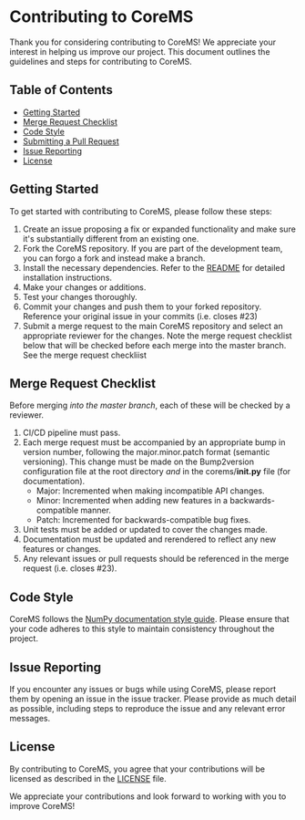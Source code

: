 # Contributing to CoreMS

Thank you for considering contributing to CoreMS! We appreciate your interest in helping us improve our project. This document outlines the guidelines and steps for contributing to CoreMS.

## Table of Contents

- [Getting Started](#getting-started)
- [Merge Request Checklist](#merge-request-checklist)
- [Code Style](#code-style)
- [Submitting a Pull Request](#submitting-a-pull-request)
- [Issue Reporting](#issue-reporting)
- [License](#license)

## Getting Started

To get started with contributing to CoreMS, please follow these steps:

1. Create an issue proposing a fix or expanded functionality and make sure it's substantially different from an existing one.
2. Fork the CoreMS repository. If you are part of the development team, you can forgo a fork and instead make a branch.
3. Install the necessary dependencies. Refer to the [README](./README.md) for detailed installation instructions.
4. Make your changes or additions.
5. Test your changes thoroughly.
6. Commit your changes and push them to your forked repository. Reference your original issue in your commits (i.e. closes #23)
7. Submit a merge request to the main CoreMS repository and select an appropriate reviewer for the changes. Note the merge request checklist below that will be checked before each merge into the master branch. See the merge request checkliist

## Merge Request Checklist

Before merging *into the master branch*, each of these will be checked by a reviewer.

1. CI/CD pipeline must pass.
2. Each merge request must be accompanied by an appropriate bump in version number, following the major.minor.patch format (semantic versioning). This change must be made on the Bump2version configuration file at the root directory *and* in the corems/__init.py__ file (for documentation).  
    - Major: Incremented when making incompatible API changes.
    - Minor: Incremented when adding new features in a backwards-compatible manner.
    - Patch: Incremented for backwards-compatible bug fixes.
3. Unit tests must be added or updated to cover the changes made.
4. Documentation must be updated and rerendered to reflect any new features or changes.
5. Any relevant issues or pull requests should be referenced in the merge request (i.e. closes #23).

## Code Style

CoreMS follows the [NumPy documentation style guide](https://numpydoc.readthedocs.io/en/latest/format.html). Please ensure that your code adheres to this style to maintain consistency throughout the project.

## Issue Reporting

If you encounter any issues or bugs while using CoreMS, please report them by opening an issue in the issue tracker. Please provide as much detail as possible, including steps to reproduce the issue and any relevant error messages.

## License

By contributing to CoreMS, you agree that your contributions will be licensed as described in the [LICENSE](./LICENSE) file.

We appreciate your contributions and look forward to working with you to improve CoreMS!
